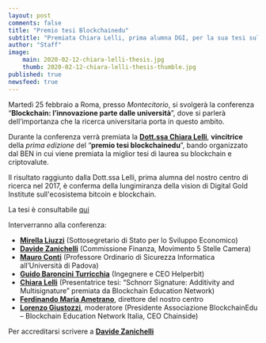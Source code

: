 ```yaml
---
layout: post
comments: false
title: "Premio tesi Blockchainedu"
subtitle: "Premiata Chiara Lelli, prima alumna DGI, per la sua tesi sulla Schnorr signature del 2017."
author: "Staff"
image: 
    main: 2020-02-12-chiara-lelli-thesis.jpg
    thumb: 2020-02-12-chiara-lelli-thesis-thumble.jpg
published: true
newsfeed: true
---
```


Martedì 25 febbraio a Roma, presso *Montecitorio*, si svolgerà la conferenza “**Blockchain: l’innovazione parte dalle università**”, dove si parlerà dell’importanza che la ricerca universitaria porta in questo ambito. 

Durante la conferenza verrà premiata la [**Dott.ssa Chiara Lelli**](https://dgi.io/full-team/#alumni), **vincitrice** della *prima edizione* del “**premio tesi blockchainedu**”, bando organizzato dal BEN in cui viene premiata la miglior tesi di laurea su blockchain e criptovalute. 

Il risultato raggiunto dalla Dott.ssa Lelli, prima alumna del nostro centro di ricerca nel 2017, è conferma della lungimiranza della vision di Digital Gold Institute sull'ecosistema bitcoin e blockchain. 

La tesi è consultabile [qui](https://github.com/clelli/Schnorr/blob/master/tesi.pdf)

Interverranno alla conferenza:
 - [**Mirella Liuzzi**](https://www.linkedin.com/in/mirellaliuzzi/) (Sottosegretario di Stato per lo Sviluppo Economico)
  - [**Davide Zanichelli**](https://www.linkedin.com/in/davide-zanichelli/) (Commissione Finanza, Movimento 5 Stelle Camera)
  - [**Mauro Conti**](https://www.linkedin.com/in/mauroconti/) (Professore Ordinario di Sicurezza Informatica all’Università di Padova)
  - [**Guido Baroncini Turricchia**](https://www.linkedin.com/in/guidobaronciniturricchia/?originalSubdomain=it) (Ingegnere e CEO Helperbit) 
  - [**Chiara Lelli**](https://www.linkedin.com/in/chiara-lelli-5bb648134/) (Presentatrice tesi: “Schnorr Signature: Additivity and Multisignature” premiata da Blockchain Education Network)
  - [**Ferdinando Maria Ametrano**](http://www.ametrano.net/), direttore del nostro centro 
   - [**Lorenzo Giustozzi**](https://www.linkedin.com/in/lorenzogiustozzi/), moderatore (Presidente Associazione BlockchainEdu – Blockchain Education Network Italia, CEO Chainside)

Per accreditarsi scrivere a [**Davide Zanichelli**](mailto:zanichelli_d@camera.it) 